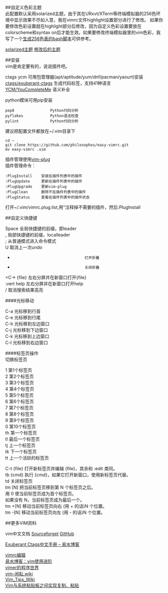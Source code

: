 ##自定义色彩主题  
此配置默认采用solarized主题，由于其在URxvt/XTerm等终端模拟器的256色环境中显示效果不尽如人意，我在vimrc文件highlight设置部分进行了修改。 如果你要修改色彩设置就在highlight部分后修改，因为自定义色彩设置要放在colorscheme和syntax on后才能生效。如果要修改终端模拟器里的vim色彩，我写了一个[生成256色表的bash脚本](https://github.com/philosophos/show256color)可供参考。  
  
[solarized主题](http://ola3xakol.bkt.clouddn.com/vim/0.png)
[修改后的主题](http://ola3xakol.bkt.clouddn.com/vim/1.png)
  
##安装  
vim是肯定要有的，说说插件吧。  
  
ctags ycm 可用包管理器(apt/aptitude/yum/dnf/pacman/yaourt)安装  
[ctags/exuberant-ctags](http://ctags.sourceforge.net)       生成代码标签，支持41种语言  
[YCM/YouCompleteMe](https://github.com/Valloric/YouCompleteMe)          语义补全  
  
python模块可用pip安装  

    pep8                Python代码分析  
    pyflakes            Python语法检查  
    pylint              Python代码分析  
  
建议把配置文件都放在~/.vim目录下  

    cd ~  
    git clone https://github.com/philosophos/easy-vimrc.git  
    mv easy-vimrc .vim  
  
插件管理使用[vim-plug](https://github.com/junegunn/vim-plug)  
插件管理命令：  

    :PlugInstall    安装在插件列表中的插件  
    :PlugUpdate     更新在插件列表中的插件  
    :PlugUpgrade    更新vim-plug  
    :PlugClean      删除不在插件列表中的插件  
    :PlugStatus     查看在插件列表中的插件状态  
打开~/.vim/vimrc.plug.list,用"注释掉不需要的插件，然后:PlugInstall  
  
  
##自定义快捷键  
>
Space                                 全局快捷键的前缀，即leader  
,                                     局部快捷键的前缀，localleader  
;                                     从普通模式进入命令模式  
U                                     取消上一次undo  
+                                     打开折叠  
-                                     关闭折叠  
<C-\> {file}                          左右分屏并在新窗口打开{file}  
<leader><F1> :vert help               左右分屏并在新窗口打开help  
<leader>/                             取消搜索结果高亮  

####光标移动  
>
C-a                                   光标移到行首  
C-e                                   光标移到行尾  
C-h                                   光标移到左边窗口  
C-j                                   光标移到下边窗口  
C-k                                   光标移到上边窗口  
C-l                                   光标移到右边窗口  

####标签页操作  
切换标签页  
>
<leader>1                             第1个标签页  
<leader>2                             第2个标签页  
<leader>3                             第3个标签页  
<leader>4                             第4个标签页  
<leader>5                             第5个标签页  
<leader>6                             第6个标签页  
<leader>7                             第7个标签页  
<leader>8                             第8个标签页  
<leader>9                             第9个标签页  
<leader>0                             第10个标签页  
<leader>th                            第一个标签页  
<leader>tl                            最后一个标签页  
<leader>tj                            上一个标签页  
<leader>tk                            下一个标签页  
<leader>tt                            上一个活跃的标签页  
  
>
C-t {file}                            打开新标签页并编辑 {file}，其余和 :edit 类同。  
<leader>tb {cmd}                      执行 {cmd}，如果它打开新窗口，使用新标签页代替。  
<leader>td                            关闭标签页  
<leader>tm [N]                        把当前标签页移到第 N 个标签页之后。  
                                        用 0 使当前标签页成为首个标签页。  
                                        如果没有 N，当前标签页成为最后一个。  
<leader>tm +[N]                       移动当前标签页向右 (用 + 的话)N 个位置。  
<leader>tm -[N]                       移动当前标签页向左 (用 - 的话)N 个位置。  
  

##更多VIM资料  
  
vim中文文档
[Sourceforget](https://sourceforget.net/projects/vimcdoc/files)
[GitHub](https://github.com/vimcn/vimcdoc)

[Exuberant Ctags中文手册 – 易水博客](
http://easwy.com/blog/archives/exuberant-ctags-chinese-manual/)  

[vimrc编辑](http://www.cnblogs.com/starspace/archive/2009/03/03/1402305.html)  
[易水博客：vim使用进阶](
http://easwy.com/blog/archives/advanced-vim-skills-catalog/)  
[vimer的程序世界](http://www.vimer.cn/category/vim)  
[vim-闲耘.wiki](http://wiki.hotoo.me/Vim.html)  
[Vim_Tips_Wiki](http://vim.wikia.com/wiki/Vim_Tips_Wiki)  
[Vim与系统粘贴板之间实现复制、粘贴](
http://apneng.net/2015/05/01/copy-between-vim-and-os.html)  
